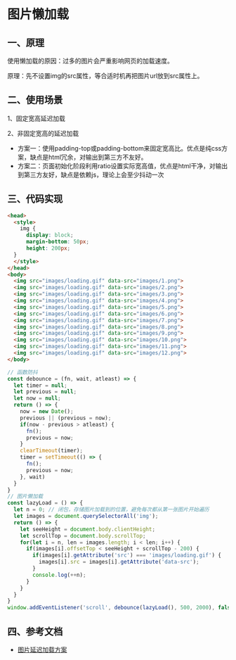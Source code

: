 <!-- 2017/8/28 -->

# 图片懒加载

## 一、原理

使用懒加载的原因：过多的图片会严重影响网页的加载速度。

原理：先不设置img的src属性，等合适时机再把图片url放到src属性上。

## 二、使用场景

1、固定宽高延迟加载

2、非固定宽高的延迟加载

- 方案一：使用padding-top或padding-bottom来固定宽高比。优点是纯css方案，缺点是html冗余，对输出到第三方不友好。
- 方案二：页面初始化阶段利用ratio设置实际宽高值，优点是html干净，对输出到第三方友好，缺点是依赖js，理论上会至少抖动一次

## 三、代码实现

```html
<head>
  <style>
    img {
      display: block;
      margin-bottom: 50px;
      height: 200px;
  }
  </style>
</head>
<body>
  <img src="images/loading.gif" data-src="images/1.png">
  <img src="images/loading.gif" data-src="images/2.png">
  <img src="images/loading.gif" data-src="images/3.png">
  <img src="images/loading.gif" data-src="images/4.png">
  <img src="images/loading.gif" data-src="images/5.png">
  <img src="images/loading.gif" data-src="images/6.png">
  <img src="images/loading.gif" data-src="images/7.png">
  <img src="images/loading.gif" data-src="images/8.png">
  <img src="images/loading.gif" data-src="images/9.png">
  <img src="images/loading.gif" data-src="images/10.png">
  <img src="images/loading.gif" data-src="images/11.png">
  <img src="images/loading.gif" data-src="images/12.png">
</body>
```

```js
// 函数防抖
const debounce = (fn, wait, atleast) => {
  let timer = null;
  let previous = null;
  let now = null;
  return () => {
    now = new Date();
    previous || (previous = now);
    if(now - previous > atleast) {
      fn();
      previous = now;
    }
    clearTimeout(timer);
    timer = setTimeout(() => {
      fn();
      previous = now;
    }, wait)
  }
}
// 图片懒加载
const lazyLoad = () => {
  let n = 0; // 闭包，存储图片加载到的位置，避免每次都从第一张图片开始遍历
  let images = document.querySelectorAll('img');
  return () => {
    let seeHeight = document.body.clientHeight;
    let scrollTop = document.body.scrollTop;
    for(let i = n, len = images.length; i < len; i++) {
      if(images[i].offsetTop < seeHeight + scrollTop - 200) {
        if(images[i].getAttribute('src') === 'images/loading.gif') {
          images[i].src = images[i].getAttribute('data-src');
        }
        console.log(++n);
      }
    }
  }
}
window.addEventListener('scroll', debounce(lazyLoad(), 500, 2000), false);
```

## 四、参考文档

- [图片延迟加载方案](http://www.jianshu.com/p/dc5fd46ff22c)

